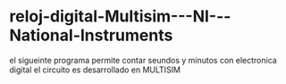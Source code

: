 # reloj-digital-Multisim---NI---National-Instruments


el sigueinte programa permite contar seundos y minutos con electronica digital el circuito es desarrollado en MULTISIM
